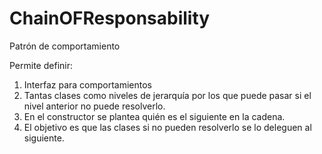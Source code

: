 # ChainOFResponsability

Patrón de comportamiento

Permite definir:
1. Interfaz para comportamientos
2. Tantas clases como niveles de jerarquía por los que puede pasar si el nivel anterior no puede resolverlo.
3. En el constructor se plantea quién es el siguiente en la cadena.
4. El objetivo es que las clases si no pueden resolverlo se lo deleguen al siguiente.
